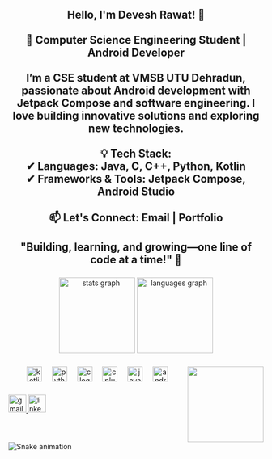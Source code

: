 <h2 align="center">Hello, I'm Devesh Rawat! 👋<br><br>🚀 Computer Science Engineering Student | Android Developer<br><br>I’m a CSE student at VMSB UTU Dehradun, passionate about Android development with Jetpack Compose and software engineering. I love building innovative solutions and exploring new technologies.<br><br>💡 Tech Stack:<br>✔ Languages: Java, C, C++, Python, Kotlin<br>✔ Frameworks & Tools: Jetpack Compose, Android Studio<br><br>📫 Let's Connect: Email | Portfolio<br><br>"Building, learning, and growing—one line of code at a time!" 🚀</h2>

###

<div align="center">
  <img src="https://github-readme-stats.vercel.app/api?username=devesh-rawat&hide_title=false&hide_rank=false&show_icons=true&include_all_commits=true&count_private=true&disable_animations=false&theme=dracula&locale=en&hide_border=false" height="150" alt="stats graph"  />
  <img src="https://github-readme-stats.vercel.app/api/top-langs?username=devesh-rawat&locale=en&hide_title=false&layout=compact&card_width=320&langs_count=5&theme=dracula&hide_border=false" height="150" alt="languages graph"  />
</div>

###

<img align="right" height="150" src="https://media.licdn.com/dms/image/v2/D4D03AQGNWuvjEqxTEg/profile-displayphoto-shrink_200_200/profile-displayphoto-shrink_200_200/0/1712630482898?e=1748476800&v=beta&t=QvmilnqUiMeo4zCsr83Nuog9kX06Ob3fbeIsDk9R7e0"  />

###

<div align="center">
  <img src="https://cdn.jsdelivr.net/gh/devicons/devicon/icons/kotlin/kotlin-original.svg" height="30" alt="kotlin logo"  />
  <img width="12" />
  <img src="https://cdn.jsdelivr.net/gh/devicons/devicon/icons/python/python-original.svg" height="30" alt="python logo"  />
  <img width="12" />
  <img src="https://cdn.jsdelivr.net/gh/devicons/devicon/icons/c/c-original.svg" height="30" alt="c logo"  />
  <img width="12" />
  <img src="https://cdn.jsdelivr.net/gh/devicons/devicon/icons/cplusplus/cplusplus-original.svg" height="30" alt="cplusplus logo"  />
  <img width="12" />
  <img src="https://cdn.jsdelivr.net/gh/devicons/devicon/icons/java/java-original.svg" height="30" alt="java logo"  />
  <img width="12" />
  <img src="https://cdn.jsdelivr.net/gh/devicons/devicon/icons/androidstudio/androidstudio-original.svg" height="30" alt="androidstudio logo"  />
</div>

###

<div align="left">
  <a href="devesh08rawat@gmail.com" target="_blank">
    <img src="https://img.shields.io/static/v1?message=Gmail&logo=gmail&label=&color=D14836&logoColor=white&labelColor=&style=for-the-badge" height="35" alt="gmail logo"  />
  </a>
  <a href="https://www.linkedin.com/in/devesh-rawat-35a50b271/" target="_blank">
    <img src="https://img.shields.io/static/v1?message=LinkedIn&logo=linkedin&label=&color=0077B5&logoColor=white&labelColor=&style=for-the-badge" height="35" alt="linkedin logo"  />
  </a>
</div>

###

<br clear="both">

<img src="https://github.com/devesh-rawat/devesh-rawat/blob/output/github-contribution-grid-snake.svg" alt="Snake animation" />


###
